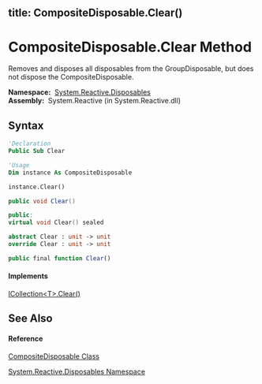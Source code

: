 title: CompositeDisposable.Clear()
---
# CompositeDisposable.Clear Method

Removes and disposes all disposables from the GroupDisposable, but does not dispose the CompositeDisposable.

**Namespace:**  [System.Reactive.Disposables](System.Reactive.Disposables/System.Reactive.Disposables)  
**Assembly:**  System.Reactive (in System.Reactive.dll)

## Syntax

```vb
'Declaration
Public Sub Clear
```

```vb
'Usage
Dim instance As CompositeDisposable

instance.Clear()
```

```csharp
public void Clear()
```

```c++
public:
virtual void Clear() sealed
```

```fsharp
abstract Clear : unit -> unit 
override Clear : unit -> unit 
```

```javascript
public final function Clear()
```

#### Implements

[ICollection\<T\>.Clear()](https://msdn.microsoft.com/en-us/library/5axy4fbh)

## See Also

#### Reference

[CompositeDisposable Class](CompositeDisposable/CompositeDisposable)

[System.Reactive.Disposables Namespace](System.Reactive.Disposables/System.Reactive.Disposables)





